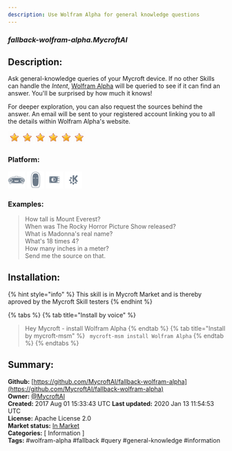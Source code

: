 ```yaml
---
description: Use Wolfram Alpha for general knowledge questions
---
```


### _fallback-wolfram-alpha.MycroftAI_  
## Description:  
Ask general-knowledge queries of your Mycroft device.  If no other Skills can handle the _Intent_, [Wolfram Alpha](https://wolframalpha.com) will be queried
to see if it can find an answer.  You'll be surprised by how much it knows!

For deeper exploration, you can also request the sources behind the answer. An email will be sent to your registered account linking you to all the details within Wolfram Alpha's website.  
  
![](../.gitbook/assets/star.png)![](../.gitbook/assets/star.png)![](../.gitbook/assets/star.png)![](../.gitbook/assets/star.png)![](../.gitbook/assets/star.png)![](../.gitbook/assets/star.png)  
  
### Platform:  
 ![Mark I](../.gitbook/assets/mark-1-icon.png)  ![Mark II](../.gitbook/assets/mark-2-icon.png)  ![Picroft](../.gitbook/assets/picroft-icon.png)  ![plasmoid](../.gitbook/assets/kde.png)   
### Examples:  
> How tall is Mount Everest?  
> When was The Rocky Horror Picture Show released?  
> What is Madonna's real name?  
> What's 18 times 4?  
> How many inches in a meter?  
> Send me the source on that.  
  
## Installation:  
{% hint style="info" %}
This skill is in Mycroft Market and is thereby aproved by the Mycroft Skill testers
{% endhint %}
    
{% tabs %}
{% tab title="Install by voice" %}
> Hey Mycroft - install Wolfram Alpha
{% endtab %}
  {% tab title="Install by mycroft-msm" %}
``` mycroft-msm install Wolfram Alpha```
{% endtab %}
  {% endtabs %}
    
## Summary:  
**Github:** [https://github.com/MycroftAI/fallback-wolfram-alpha](https://github.com/MycroftAI/fallback-wolfram-alpha)  
**Owner:** [@MycroftAI](https://github.com/MycroftAI)  
**Created:** 2017 Aug 01 15:33:43 UTC  **Last updated:** 2020 Jan 13 11:54:53 UTC  
**License:** Apache License 2.0  
**Market status:** [In Market](https://market.mycroft.ai/skill/fallback-wolfram-alpha)  
**Categories:** [ Information ]   
**Tags:** \#wolfram-alpha \#fallback \#query \#general-knowledge \#information   
